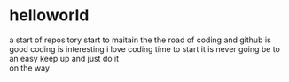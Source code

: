 # helloworld
a start of repository
start to maitain the the road of coding and github is good
coding is interesting
i love coding 
time to start 
it is never going be to an easy
keep up and just do it\
on the way
